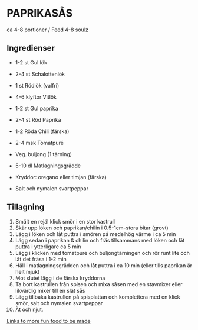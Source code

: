 # PAPRIKASÅS

ca 4-8 portioner / Feed 4-8 soulz

## Ingredienser

* 1-2 st Gul lök
* 2-4 st Schalottenlök
* 1 st Rödlök (valfri)
* 4-6 klyftor Vitlök
* 1-2 st Gul paprika
* 2-4 st Röd Paprika
* 1-2 Röda Chili (färska)

* 2-4 msk Tomatpuré
* Veg. buljong (1 tärning)
* 5-10 dl Matlagningsgrädde
* Kryddor: oregano eller timjan (färska)
* Salt och nymalen svartpeppar

## Tillagning

1. Smält en rejäl klick smör i en stor kastrull
2. Skär upp löken och paprikan/chilin i 0.5-1cm-stora bitar (grovt)
3. Lägg i löken och låt puttra i smören på medelhög värme i ca 5 min
4. Lägg sedan i paprikan & chilin och fräs tillsammans med löken och låt puttra i ytterligare ca 5 min
5. Lägg i klicken med tomatpure och buljongtärningen och rör runt lite och låt det fräsa i 1-2 min
6. Häll i matlagningsgrädden och låt puttra i ca 10 min (eller tills paprikan är helt mjuk)
7. Mot slutet lägg i de färska kryddorna
8. Ta bort kastrullen från spisen och mixa såsen med en stavmixer eller likvärdig mixer till en slät sås
9. Lägg tillbaka kastrullen på spisplattan och komplettera med en klick smör, salt och nymalen svartpeppar
10. Ät och njut.

[Links to more fun food to be made](#)
